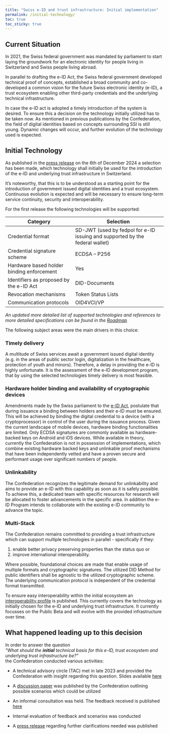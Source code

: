 ```yaml
---
title: "Swiss e-ID and trust infrastructure: Initial implementation"
permalink: /initial-technology/
toc: true
toc_sticky: true
---
```


## Current Situation

In 2021, the Swiss federal government was mandated by parliament to start laying the groundwork for an electronic identity for people living in Switzerland and Swiss people living abroad. 

In parallel to drafting the e-ID Act, the Swiss federal government developed technical proof of concepts, established a broad community and co-developed a common vision for the future Swiss electronic identity (e-ID), a trust ecosystem enabling other third-party credentials and the underlying technical infrastructure. 

In case the e-ID act is adopted a timely introduction of the system is desired. To ensure this a decision on the technology initially utilized has to be taken now. 
As mentioned in previous publications by the Confederation, the field of digital identities based on concepts surrounding SSI is still young. 
Dynamic changes will occur, and further evolution of the technology used is expected.

## Initial Technology

As published in the [press release](https://www.admin.ch/gov/de/start/dokumentation/medienmitteilungen.msg-id-102922.html) on the 6th of December 2024 a selection has been made, which technology shall initially be used for the introduction of the e-ID and underlying trust infrastructure in Switzerland. 

It’s noteworthy, that this is to be understood as a starting point for the introduction of government issued digital identities and a trust ecosystem. Continuous evolution is expected and will be necessary to ensure long-term service continuity, security and interoperability. 

For the first release the following technologies will be supported:

| Category | Selection |  
| ---------|----------|
| Credential format | SD-JWT (used by fedpol for e-ID issuing and supported by the federal wallet) |
| Credential signature scheme | ECDSA – P256 |
| Hardware based holder binding enforcement | Yes |
| Identifiers as proposed by the e-ID Act | DID-Documents |
| Revocation mechanisms | Token Status Lists |
| Communication protocols | OID4VCI/VP |

*An updated more detailed list of supported technologies and references to more detailed specifications can be found in the [Roadmap](https://swiyu-admin-ch.github.io/roadmap/)*

The following subject areas were the main drivers in this choice:

### Timely delivery
A multitude of Swiss services await a government issued digital identity (e.g. in the areas of public sector login, digitalization in the healthcare, protection of youth and minors). Therefore, a delay in providing the e-ID is highly unfortunate. It is the assessment of the e-ID development program, that by using the selected technologies timely delivery is most feasible.

### Hardware holder binding and availability of cryptographic devices
Amendments made by the Swiss parliament to the  [e-ID Act](https://www.parlament.ch/de/ratsbetrieb/suche-curia-vista/ratsunterlagen?AffairId=20230073#Default=%7B%22k%22%3A%22PdAffairId%3A20230073%22%2C%22r%22%3A%5B%7B%22n%22%3A%22PdDoctypeDe%22%2C%22t%22%3A%5B%22%5C%22%C7%82%C7%824661686e65%5C%22%22%5D%2C%22o%22%3A%22and%22%2C%22k%22%3Afalse%2C%22m%22%3Anull%7D%5D%7D), postulate that during issuance a binding between holders and their e-ID must be ensured. This will be achieved by binding the digital credential to a device (with a cryptoprocessor) in control of the user during the issuance process. Given the current landscape of mobile devices, hardware binding functionalities are limited. Only ECDSA signatures are commonly available as hardware-backed keys on Android and iOS devices. 
While available in theory, currently the Confederation is not in possession of implementations, which combine existing hardware backed keys and unlinkable proof mechanisms that have been independently vetted and have a proven secure and performant usage over significant numbers of people. 

### Unlinkability
The Confederation recognizes the legitimate demand for unlinkability and aims to provide an e-ID  with this capability as soon as it is safely possible. To achieve this, a dedicated team with specific resources for research will be allocated to foster advancements in the specific area. In addition the e-ID Program intends to collaborate with the existing e-ID community to advance the topic.  

### Multi-Stack
The Confederation remains committed to providing a trust infrastructure which can support multiple technologies in parallel - specifically if they: 
1.  enable better privacy preserving properties than the status quo or 
2.  improve international interoperability.

Where possible, foundational choices are made that enable usage of multiple formats and cryptographic signatures.
The utilized DID Method for public identifiers shall be agnostic to the utilized cryptographic scheme. 
The underlying communication protocol is independent of the credential format transmitted. 

To ensure easy interoperability within the initial ecosystem an [interoperability profile](https://swiyu-admin-ch.github.io/swiss-profile/) is published. This currently covers the technology as initially chosen for the e-ID and underlying trust infrastructure. It currently focusses on the Public Beta and will evolve with the provided infrastructure over time.  

## What happened leading up to this decision

In order to answer the question<br> 
  _"What should the __initial__ technical basis for this e-ID, trust ecosystem and underlying trust infrastructure be?"_
<br>the Confederation conducted various activities:
- A technical advisory circle (TAC) met in late 2023 and provided the Confederation with insight regarding this question. 
Slides available [here](https://github.com/e-id-admin/general/tree/d8ec463895cc4c59d7b7dc522856e61c0ce62a2b/meetings)
- A [discussion paper](https://github.com/e-id-admin/open-source-community/blob/main/discussion-paper-tech-proposal/discussion-paper-tech-proposal.md) was published by the Confederation outlining possible scenarios which could be utilized 

- An informal consultation was held. The feedback received is published [here](https://github.com/e-id-admin/open-source-community/tree/main/discussion-paper-tech-proposal) 
- Internal evaluation of feedback and scenarios was conducted
- A [press release](https://www.bj.admin.ch/bj/en/home/aktuell/mm.msg-id-101414.html) regarding further clarifications needed was published
